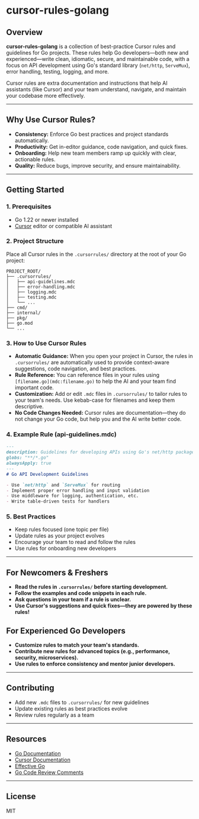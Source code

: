 # cursor-rules-golang

## Overview

**cursor-rules-golang** is a collection of best-practice Cursor rules and guidelines for Go projects. These rules help Go developers—both new and experienced—write clean, idiomatic, secure, and maintainable code, with a focus on API development using Go's standard library (`net/http`, `ServeMux`), error handling, testing, logging, and more.

Cursor rules are extra documentation and instructions that help AI assistants (like Cursor) and your team understand, navigate, and maintain your codebase more effectively.

---

## Why Use Cursor Rules?
- **Consistency:** Enforce Go best practices and project standards automatically.
- **Productivity:** Get in-editor guidance, code navigation, and quick fixes.
- **Onboarding:** Help new team members ramp up quickly with clear, actionable rules.
- **Quality:** Reduce bugs, improve security, and ensure maintainability.

---

## Getting Started

### 1. Prerequisites
- Go 1.22 or newer installed
- [Cursor](https://www.cursor.so/) editor or compatible AI assistant

### 2. Project Structure
Place all Cursor rules in the `.cursorrules/` directory at the root of your Go project:

```
PROJECT_ROOT/
├── .cursorrules/
│   ├── api-guidelines.mdc
│   ├── error-handling.mdc
│   ├── logging.mdc
│   ├── testing.mdc
│   └── ...
├── cmd/
├── internal/
├── pkg/
├── go.mod
└── ...
```

### 3. How to Use Cursor Rules

- **Automatic Guidance:** When you open your project in Cursor, the rules in `.cursorrules/` are automatically used to provide context-aware suggestions, code navigation, and best practices.
- **Rule Reference:** You can reference files in your rules using `[filename.go](mdc:filename.go)` to help the AI and your team find important code.
- **Customization:** Add or edit `.mdc` files in `.cursorrules/` to tailor rules to your team's needs. Use kebab-case for filenames and keep them descriptive.
- **No Code Changes Needed:** Cursor rules are documentation—they do not change your Go code, but help you and the AI write better code.

### 4. Example Rule (api-guidelines.mdc)

```markdown
---
description: Guidelines for developing APIs using Go's net/http package
globs: "**/*.go"
alwaysApply: true
---
# Go API Development Guidelines

- Use `net/http` and `ServeMux` for routing
- Implement proper error handling and input validation
- Use middleware for logging, authentication, etc.
- Write table-driven tests for handlers

```

### 5. Best Practices
- Keep rules focused (one topic per file)
- Update rules as your project evolves
- Encourage your team to read and follow the rules
- Use rules for onboarding new developers

---

## For Newcomers & Freshers
- **Read the rules in `.cursorrules/` before starting development.**
- **Follow the examples and code snippets in each rule.**
- **Ask questions in your team if a rule is unclear.**
- **Use Cursor's suggestions and quick fixes—they are powered by these rules!**

## For Experienced Go Developers
- **Customize rules to match your team's standards.**
- **Contribute new rules for advanced topics (e.g., performance, security, microservices).**
- **Use rules to enforce consistency and mentor junior developers.**

---

## Contributing
- Add new `.mdc` files to `.cursorrules/` for new guidelines
- Update existing rules as best practices evolve
- Review rules regularly as a team

---

## Resources
- [Go Documentation](https://golang.org/doc/)
- [Cursor Documentation](https://www.cursor.so/docs)
- [Effective Go](https://golang.org/doc/effective_go.html)
- [Go Code Review Comments](https://github.com/golang/go/wiki/CodeReviewComments)

---

## License
MIT